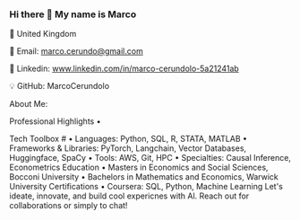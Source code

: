 ### Hi there 👋 My name is Marco

📍 United Kingdom 

📧 Email: marco.cerundo@gmail.com

🔗 Linkedin: www.linkedin.com/in/marco-cerundolo-5a21241ab

💡 GitHub: MarcoCerundolo

About Me:

Professional Highlights
• 

Tech Toolbox #
• Languages: Python, SQL, R, STATA, MATLAB
• Frameworks & Libraries: PyTorch, Langchain, Vector Databases, Huggingface, SpaCy
• Tools: AWS, Git, HPC
• Specialties: Causal Inference, Econometrics
Education
• Masters in Economics and Social Sciences, Bocconi University 
• Bachelors in Mathematics and Economics, Warwick University
Certifications
• Coursera: SQL, Python, Machine Learning
Let's ideate, innovate, and build cool expericnes with Al. Reach out for collaborations or simply to chat!
